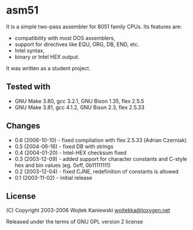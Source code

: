 asm51
=====

It is a simple two-pass assembler for 8051 family CPUs. Its features are:

* compatibility with most DOS assemblers,
* support for directives like EQU, ORG, DB, END, etc.
* Intel syntax,
* binary or Intel HEX output.

It was written as a student project.

Tested with
-----------

* GNU Make 3.80, gcc 3.2.1, GNU Bison 1.35, flex 2.5.5
* GNU Make 3.81, gcc 4.1.2, GNU Bison 2.3, flex 2.5.33

Changes
-------

* 0.6 (2006-10-10) - fixed compilation with flex 2.5.33 (Adrian Czerniak)
* 0.5 (2004-06-16) - fixed DB with strings
* 0.4 (2004-01-20) - Intel-HEX checksum fixed
* 0.3 (2003-12-09) - added support for character constants and C-style hex and bin values (eg. 0xff, 0b11111111)
* 0.2 (2003-12-04) - fixed CJNE, redefinition of constants is allowed
* 0.1 (2003-11-02) - initial release

License
-------

(C) Copyright 2003-2006 Wojtek Kaniewski <wojtekka@toxygen.net>

Released under the terms of GNU GPL version 2 license

